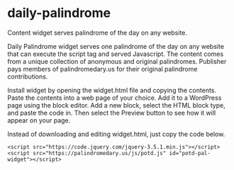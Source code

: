 # daily-palindrome
Content widget serves palindrome of the day on any website.

Daily Palindrome widget serves one palindrome of the day on any website that can execute the script tag and served Javascript. The content comes from a unique collection of anonymous and original palindromes. Publisher pays members of palindromedary.us for their original palindrome contributions.

Install widget by opening the widget.html file and copying the contents. Paste the contents into a web page of your choice. Add it to a WordPress page using the block editor. Add a new block, select the HTML block type, and paste the code in. Then select the Preview button to see how it will appear on your page.

Instead of downloading and editing widget.html, just copy the code below.

    <script src="https://code.jquery.com/jquery-3.5.1.min.js"></script>
    <script src="https://palindromedary.us/js/potd.js" id="potd-pal-widget"></script>
